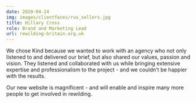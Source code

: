 ```yaml
---
date: 2020-04-24
img: images/clientfaces/rus_sellers.jpg
title: Hillary Cross
role: Brand and Marketing Lead
url: rewilding-britain.org.uk
---
```


We chose Kind because we wanted to work with an agency who not only listened to and delivered our brief, but also shared our values, passion and vision. They listened and collaborated with us while bringing extensive expertise and professionalism to the project - and we couldn’t be happier with the results. 

Our new website is magnificent - and will enable and inspire many more people to get involved in rewilding.
